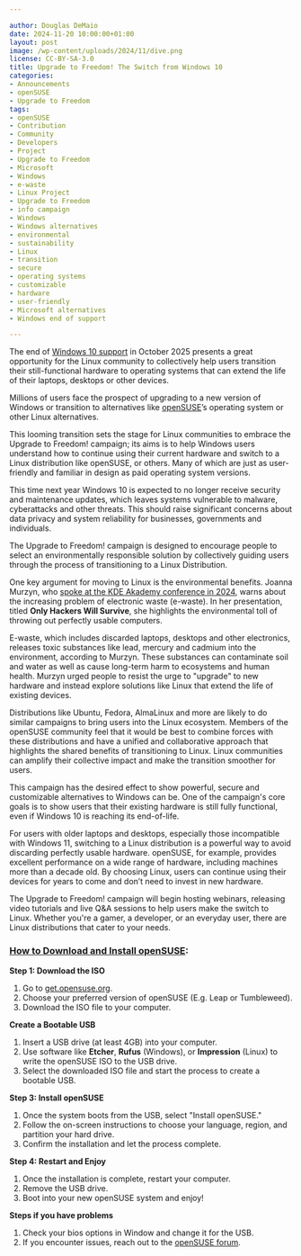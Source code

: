 ```yaml
---

author: Douglas DeMaio
date: 2024-11-20 10:00:00+01:00
layout: post
image: /wp-content/uploads/2024/11/dive.png
license: CC-BY-SA-3.0
title: Upgrade to Freedom! The Switch from Windows 10
categories:
- Announcements
- openSUSE
- Upgrade to Freedom
tags:
- openSUSE
- Contribution
- Community
- Developers
- Project
- Upgrade to Freedom
- Microsoft
- Windows
- e-waste
- Linux Project
- Upgrade to Freedom 
- info campaign
- Windows
- Windows alternatives
- environmental 
- sustainability
- Linux 
- transition
- secure 
- operating systems 
- customizable 
- hardware
- user-friendly 
- Microsoft alternatives
- Windows end of support

---
```


The end of [Windows 10 support](https://support.microsoft.com/en-us/windows/making-the-transition-to-a-new-era-of-computing-235e9399-a563-40f8-be4f-fbe109be74c8) in October 2025 presents a great opportunity for the Linux community to collectively help users transition their still-functional hardware to operating systems that can extend the life of their laptops, desktops or other devices.

Millions of users face the prospect of upgrading to a new version of Windows or transition to alternatives like [openSUSE](https://get.opensuse.org/)’s operating system or other Linux alternatives. 

This looming transition sets the stage for Linux communities to embrace the Upgrade to Freedom! campaign; its aims is to help Windows users understand how to continue using their current hardware and switch to a Linux distribution like openSUSE, or others. Many of which are just as user-friendly and familiar in design as paid operating system versions.

This time next year Windows 10 is expected to no longer receive security and maintenance updates, which leaves systems vulnerable to malware, cyberattacks and other threats. This should raise significant concerns about data privacy and system reliability for businesses, governments and individuals. 

The Upgrade to Freedom! campaign is designed to encourage people to select an environmentally responsible solution by collectively guiding users through the process of transitioning to a Linux Distribution. 

One key argument for moving to Linux is the environmental benefits. Joanna Murzyn, who [spoke at the KDE Akademy conference in 2024](https://www.youtube.com/live/gTxRaBEUe-I?si=CkVy3TAXKZZPNFB9&t=519), warns about the increasing problem of electronic waste (e-waste). In her presentation, titled **Only Hackers Will Survive**, she highlights the environmental toll of throwing out perfectly usable computers.

E-waste, which includes discarded laptops, desktops and other electronics, releases toxic substances like lead, mercury and cadmium into the environment, according to Murzyn. These substances can contaminate soil and water as well as cause long-term harm to ecosystems and human health. Murzyn urged people to resist the urge to "upgrade" to new hardware and instead explore solutions like Linux that extend the life of existing devices.

Distributions like Ubuntu, Fedora, AlmaLinux and more are likely to do similar campaigns to bring users into the Linux ecosystem. Members of the openSUSE community feel that it would be best to combine forces with these distributions and have a unified and collaborative approach that highlights the shared benefits of transitioning to Linux. Linux communities can amplify their collective impact and make the transition smoother for users.

This campaign has the desired effect to show powerful, secure and customizable alternatives to Windows can be. One of the campaign's core goals is to show users that their existing hardware is still fully functional, even if Windows 10 is reaching its end-of-life. 

For users with older laptops and desktops, especially those incompatible with Windows 11, switching to a Linux distribution is a powerful way to avoid discarding perfectly usable hardware. openSUSE, for example, provides excellent performance on a wide range of hardware, including machines more than a decade old. By choosing Linux, users can continue using their devices for years to come and don’t need to invest in new hardware.

The Upgrade to Freedom! campaign will begin hosting webinars, releasing video tutorials and live Q&A sessions to help users make the switch to Linux. Whether you're a gamer, a developer, or an everyday user, there are Linux distributions that cater to your needs.

### [How to Download and Install openSUSE](https://en.opensuse.org/SDB:Live_USB_stick):

**Step 1: Download the ISO**
1. Go to [get.opensuse.org](https://get.opensuse.org/).
2. Choose your preferred version of openSUSE (E.g. Leap or Tumbleweed).
3. Download the ISO file to your computer.

**Create a Bootable USB**
1. Insert a USB drive (at least 4GB) into your computer.
2. Use software like **Etcher**, **Rufus** (Windows), or **Impression** (Linux) to write the openSUSE ISO to the USB drive.
3. Select the downloaded ISO file and start the process to create a bootable USB.

**Step 3: Install openSUSE**
1. Once the system boots from the USB, select "Install openSUSE."
2. Follow the on-screen instructions to choose your language, region, and partition your hard drive.
3. Confirm the installation and let the process complete.

**Step 4: Restart and Enjoy**
1. Once the installation is complete, restart your computer.
2. Remove the USB drive.
3. Boot into your new openSUSE system and enjoy!

**Steps if you have problems**
1. Check your bios options in Window and change it for the USB.
2. If you encounter issues, reach out to the [openSUSE forum](https://forums.opensuse.org/).

<meta name="openSUSE, Open Source, development, Windows 10 end of support, Linux transition, Upgrade to Freedom campaign, Linux distributions, e-waste reduction, hardware sustainability, Ubuntu, Fedora, AlmaLinux, environmental benefits, secure operating systems, customizable Linux, Joanna Murzyn, KDE Akademy, electronic waste, open source, Linux alternatives, computer longevity, user-friendly Linux, live tutorials, ISO installation, Leap, Tumbleweed, Linux gaming, Linux for developers" content="HTML,CSS,XML,JavaScript">

